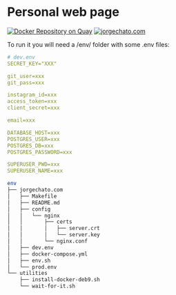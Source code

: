 # Personal web page
[![Docker Repository on Quay](https://quay.io/repository/orggue/jorgechato/status "Docker Repository on Quay")](https://quay.io/repository/orggue/jorgechato)
[![jorgechato.com](https://img.shields.io/badge/web-jorgechato.com-orange.svg)](https://jorgechato.com)

To run it you will need a /env/ folder with some .env files:

```yaml
# dev.env
SECRET_KEY="XXX"

git_user=xxx
git_pass=xxx

instagram_id=xxx
access_token=xxx
client_secret=xxx

email=xxx

DATABASE_HOST=xxx
POSTGRES_USER=xxx
POSTGRES_DB=xxx
POSTGRES_PASSWORD=xxx

SUPERUSER_PWD=xxx
SUPERUSER_NAME=xxx
```

```bash
env
├── jorgechato.com
│   ├── Makefile
│   ├── README.md
│   ├── config
│   │   └── nginx
│   │       ├── certs
│   │       │   ├── server.crt
│   │       │   └── server.key
│   │       └── nginx.conf
│   ├── dev.env
│   ├── docker-compose.yml
│   ├── env.sh
│   └── prod.env
└── utilities
    ├── install-docker-deb9.sh
    └── wait-for-it.sh
```
